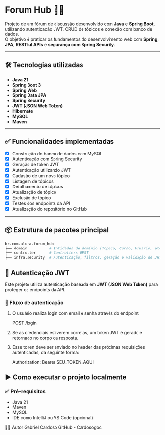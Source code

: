 # Forum Hub 🧠💬

Projeto de um fórum de discussão desenvolvido com **Java** e **Spring Boot**, utilizando autenticação JWT, CRUD de tópicos e conexão com banco de dados.  
O objetivo é praticar os fundamentos do desenvolvimento web com **Spring**, **JPA**, **RESTful APIs** e **segurança com Spring Security**.

---

## 🛠 Tecnologias utilizadas

- **Java 21**
- **Spring Boot 3**
- **Spring Web**
- **Spring Data JPA**
- **Spring Security**
- **JWT (JSON Web Token)**
- **Hibernate**
- **MySQL**
- **Maven**

---

## ✅ Funcionalidades implementadas

- [x] Construção do banco de dados com MySQL
- [x] Autenticação com Spring Security
- [x] Geração de token JWT
- [x] Autenticação utilizando JWT
- [x] Cadastro de um novo tópico
- [x] Listagem de tópicos
- [x] Detalhamento de tópicos
- [x] Atualização de tópico
- [x] Exclusão de tópico
- [x] Testes dos endpoints da API
- [x] Atualização do repositório no GitHub

---

## 📦 Estrutura de pacotes principal

```bash
br.com.alura.forum_hub
├── domain          # Entidades de domínio (Topico, Curso, Usuario, etc)
├── controller      # Controllers REST
├── infra.security  # Autenticação, filtros, geração e validação de JWT
```

## 🔐 Autenticação JWT

Este projeto utiliza autenticação baseada em **JWT (JSON Web Token)** para proteger os endpoints da API.

### 🔄 Fluxo de autenticação

1. O usuário realiza login com email e senha através do endpoint:

   POST /login

2. Se as credenciais estiverem corretas, um token JWT é gerado e retornado no corpo da resposta.

3. Esse token deve ser enviado no header das próximas requisições autenticadas, da seguinte forma:

   Authorization: Bearer SEU_TOKEN_AQUI


## ▶️ Como executar o projeto localmente

### ✅ Pré-requisitos

- Java 21
- Maven
- MySQL
- IDE como IntelliJ ou VS Code (opcional)

🧑‍💻 Autor
Gabriel Cardoso
GitHub - Cardosogoc
